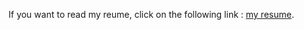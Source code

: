 If you want to read my reume, click on the following link : [my resume](https://lilianbernot.github.io/).
